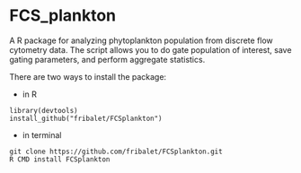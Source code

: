 # FCS_plankton
A R package for analyzing phytoplankton population from discrete flow cytometry data. The script allows you to do gate population of interest, save gating parameters, and perform aggregate statistics.

There are two ways to install the package:

- in R
```
library(devtools)
install_github("fribalet/FCSplankton")
```

- in terminal
```
git clone https://github.com/fribalet/FCSplankton.git
R CMD install FCSplankton
```
